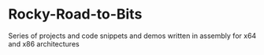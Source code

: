 # Rocky-Road-to-Bits
Series of projects and code snippets and demos written in assembly for x64 and x86 architectures  
